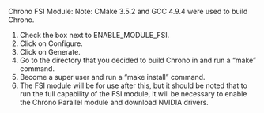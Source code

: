 Chrono FSI Module:
Note: CMake 3.5.2 and GCC 4.9.4 were used to build Chrono.

1. Check the box next to ENABLE_MODULE_FSI.
2. Click on Configure.
3. Click on Generate.
4. Go to the directory that you decided to build Chrono in and run a “make” command.
5. Become a super user and run a “make install” command.
6. The FSI module will be for use after this, but it should be noted that to run the full capability of the FSI module, it will be necessary to enable the Chrono Parallel module and download NVIDIA drivers.

